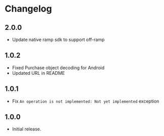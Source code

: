 # Changelog

## 2.0.0

* Update native ramp sdk to support off-ramp

## 1.0.2

* Fixed Purchase object decoding for Android
* Updated URL in README

## 1.0.1

* Fix `An operation is not implemented: Not yet implemented` exception

## 1.0.0

* Initial release.
